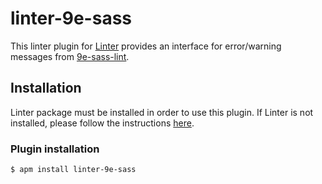 linter-9e-sass
==============

This linter plugin for [Linter](https://github.com/AtomLinter/Linter) provides an interface for error/warning messages from [9e-sass-lint](https://github.com/9elements/9e-sass-lint).

## Installation
Linter package must be installed in order to use this plugin. If Linter is not installed, please follow the instructions [here](https://github.com/AtomLinter/Linter).

### Plugin installation
```
$ apm install linter-9e-sass
```
